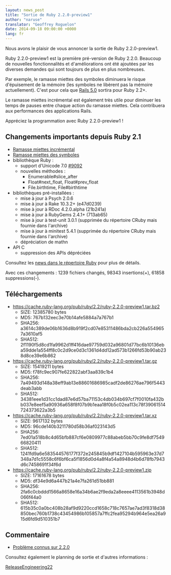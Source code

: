 ```yaml
---
layout: news_post
title: "Sortie de Ruby 2.2.0-preview1"
author: "naruse"
translator: "Geoffrey Roguelon"
date: 2014-09-18 09:00:00 +0000
lang: fr
---
```


Nous avons le plaisir de vous annoncer la sortie de Ruby 2.2.0-preview1.

Ruby 2.2.0-preview1 est la première pré-version de Ruby 2.2.0.
Beaucoup de nouvelles fonctionnalités et d'améliorations ont été ajoutées par
les diverses demandes qui sont toujours de plus en plus nombreuses.

Par exemple, le ramasse miettes des symboles diminuera le risque d'épuisement de
la mémoire (les symboles ne libèrent pas la mémoire actuellement).
C'est pour cela que [Rails 5.0](http://weblog.rubyonrails.org/2014/8/20/Rails-4-2-beta1/)
sortira pour Ruby 2.2+.

Le ramasse miettes incrémental est également très utile pour diminuer les temps
de pauses entre chaque action du ramasse miettes.
Cela contribuera aux performances des applications Rails.

Appréciez la programmation avec Ruby 2.2.0-preview1 !

## Changements importants depuis Ruby 2.1

* [Ramasse miettes incrémental](https://bugs.ruby-lang.org/issues/10137)
* [Ramasse miettes des symboles](https://bugs.ruby-lang.org/issues/9634)
* bibliothèque Ruby :
  * support d'Unicode 7.0 [#9092](https://bugs.ruby-lang.org/issues/9092)
  * nouvelles méthodes :
    * Enumerable#slice_after
    * Float#next_float, Float#prev_float
    * File.birthtime, File#birthtime
* bibliothèques pré-installées :
  * mise à jour à Psych 2.0.6
  * mise à jour à Rake 10.3.2+ (e47d0239)
  * mise à jour à RDoc 4.2.0.alpha (21b241a)
  * mise à jour à RubyGems 2.4.1+ (713ab65)
  * mise à jour à test-unit 3.0.1 (supprimée du répertoire CRuby mais fournie dans l'archive)
  * mise à jour à minitest 5.4.1 (supprimée du répertoire CRuby mais fournie dans l'archive)
  * dépréciation de mathn
* API C
  * suppression des APIs dépréciées

Consultez les [news dans le répertoire Ruby](https://github.com/ruby/ruby/blob/v2_2_0_preview1/NEWS)
pour plus de détails.

Avec ces changements : 1239 fichiers changés, 98343 insertions(+), 61858 suppressions(-).

## Téléchargements

* <https://cache.ruby-lang.org/pub/ruby/2.2/ruby-2.2.0-preview1.tar.bz2>
  * SIZE:   12385780 bytes
  * MD5:    767b132eec3e70b14afe5884a7a767b1
  * SHA256: a3614c389de06b1636d8b919f2cd07e85311486bda2cb226a5549657a3610af5
  * SHA512: 2f1190f5d8cd1fa9962d1ff416dae97759d032a96801d77bc6b10136eba59dde1a554ff8c0c2d9ce0d3c1361d4dd12ad573b1266fd53b90ab238d8ce39e6b862
* <https://cache.ruby-lang.org/pub/ruby/2.2/ruby-2.2.0-preview1.tar.gz>
  * SIZE:   15419211 bytes
  * MD5:    f78fc9ec907fe622822abf3aa839c1b4
  * SHA256: 7a49493d148a38eff9ab13e88601686985cadf2de86276ae796f5443deab3abb
  * SHA512: 34381eee1d31cc1dad87e6d57ba71153c4db034b697cf7f0010fa432bb037e8eef5a90936a658f8f07b9b1eaa18f0b5c02ea113c78f39061514724373622a3b5
* <https://cache.ruby-lang.org/pub/ruby/2.2/ruby-2.2.0-preview1.tar.xz>
  * SIZE:   9617132 bytes
  * MD5:    96cde140b3211780d58b36af023143d5
  * SHA256: 7ed01a518b8c4d65bfb887cf6e0809977c88abeb5bb70c9fe8df754966820411
  * SHA512: 1241fd9a6e583544576177f372e245845b9df1427104b595963e37d7348a7d1c5558c6f6bf6ca5f1856d0d4a8f4a54a8948d4b6d78fb7943d6c7458691f34f6d
* <https://cache.ruby-lang.org/pub/ruby/2.2/ruby-2.2.0-preview1.zip>
  * SIZE:   17161678 bytes
  * MD5:    df34e9d6a447b21a4e7fa261d51bb881
  * SHA256: 2fa6c0cbddd1566a8658e16a34b6ae2f9eda2a8eeee4113561b3948d066f44a0
  * SHA512: 615b35c0a0bc408b28af9d9220ccd1658c718c7657ae7ad3f8318d38850bec760b1738c43454986b105857a7ffc2fea95294b964e5ea26a915d6fd9d510351b7

## Commentaire

* [Problème connus sur 2.2.0](https://bugs.ruby-lang.org/projects/ruby-trunk/issues?query_id=115)

Consultez également le planning de sortie et d'autres informations :

[ReleaseEngineering22](https://bugs.ruby-lang.org/projects/ruby-trunk/wiki/ReleaseEngineering22)
